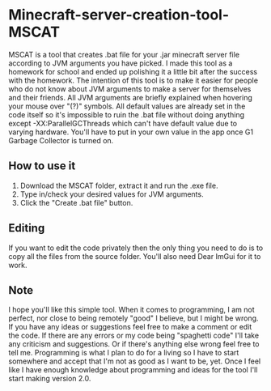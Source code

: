 # Minecraft-server-creation-tool-MSCAT
MSCAT is a tool that creates .bat file for your .jar minecraft server file according to JVM arguments you have picked. I made this tool as a homework for school and ended up polishing it a little bit after the success with the homework. The intention of this tool is to make it easier for people who do not know about JVM arguments to make a server for themselves and their friends. All JVM arguments are briefly explained when hovering your mouse over "(?)" symbols. All default values are already set in the code itself so it's impossible to ruin the .bat file without doing anything except -XX:ParallelGCThreads which can't have default value due to varying hardware. You'll have to put in your own value in the app once G1 Garbage Collector is turned on.

## How to use it
1. Download the MSCAT folder, extract it and run the .exe file. 
2. Type in/check your desired values for JVM arguments.
3. Click the "Create .bat file" button.

## Editing
If you want to edit the code privately then the only thing you need to do is to copy all the files from the source folder. You'll also need Dear ImGui for it to work.

## Note
I hope you'll like this simple tool. When it comes to programming, I am not perfect, nor close to being remotely "good" I believe, but I might be wrong. If you have any ideas or suggestions feel free to make a comment or edit the code. If there are any errors or my code being "spaghetti code" I'll take any criticism and suggestions. Or if there's anything else wrong feel free to tell me. Programming is what I plan to do for a living so I have to start somewhere and accept that I'm not as good as I want to be, yet. Once I feel like I have enough knowledge about programming and ideas for the tool I'll start making version 2.0.

